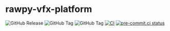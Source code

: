 # rawpy-vfx-platform

![GitHub Release](https://img.shields.io/github/v/release/Glatzel/rawpy-vfx?label=VFX%20Reference%20Platform)
![GitHub Tag](https://img.shields.io/github/v/tag/letmaik/rawpy?label=rawpy)
![GitHub Tag](https://img.shields.io/github/v/tag/LibRaw/LibRaw?label=LibRaw)
[![CI](https://github.com/Glatzel/rawpy-vfx/actions/workflows/ci.yml/badge.svg?branch=main&event=push)](https://github.com/Glatzel/rawpy-vfx/actions/workflows/ci.yml)
[![pre-commit.ci status](https://results.pre-commit.ci/badge/github/Glatzel/rawpy-vfx/main.svg)](https://results.pre-commit.ci/latest/github/Glatzel/rawpy-vfx/main)


